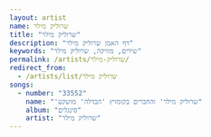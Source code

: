 ```yaml
---
layout: artist
name: שרוליק מילר
title: "שרוליק מילר"
description: "דף האמן שרוליק מילר"
keywords: "שירים, מוזיקה, שרוליק מילר"
permalink: /artists/שרוליק-מילר/
redirect_from:
  - /artists/list/שרוליק מילר
songs:
  - number: "33552"
    name: "'שרוליק מילר' והחברים בקומזיץ 'הבדלה' מושקע"
    album: "סינגלים"
    artist: "שרוליק מילר"
---
```

